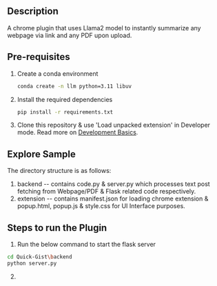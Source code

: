## Description
A chrome plugin that uses Llama2 model to instantly summarize any webpage via link and any PDF upon upload.

## Pre-requisites
1. Create a conda environment
   	```bash
    conda create -n llm python=3.11 libuv
    ```
2. Install the required dependencies
    ```bash
    pip install -r requirements.txt
    ```
3. Clone this repository & use 'Load unpacked extension' in Developer mode. Read more on [Development Basics](https://developer.chrome.com/docs/extensions/get-started/tutorial/hello-world#load-unpacked).

## Explore Sample
The directory structure is as follows:
1. backend -- contains code.py & server.py which processes text post fetching from Webpage/PDF & Flask related code respectively.
2. extension -- contains manifest.json for loading chrome extension & popup.html, popup.js & style.css for UI Interface purposes.

## Steps to run the Plugin
1. Run the below command to start the flask server
```bash
cd Quick-Gist\backend
python server.py
```
2. 
